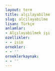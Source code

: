 ```yaml
---
layout: term
title: alçılayabilme
slug: alcilayabilme
lisan: Türkçe
anlamlar:
- Alçılayabilmek işi
ozellikler:
- - isim
ornekler:
- - ''
orneklerkaynak:
- - ''
---
```

